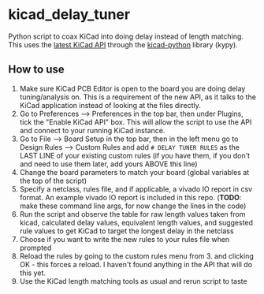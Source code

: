 # kicad_delay_tuner
Python script to coax KiCad into doing delay instead of length matching. This uses the [latest KiCad API](https://dev-docs.kicad.org/en/apis-and-binding/ipc-api/index.html) through the [kicad-python](https://docs.kicad.org/kicad-python-main/index.html) library (kypy).

## How to use
1. Make sure KiCad PCB Editor is open to the board you are doing delay tuning/analysis on. This is a requirement of the new API, as it talks to the KiCad application instead of looking at the files directly.
2. Go to Preferences --> Preferences in the top bar, then under Plugins, tick the "Enable KiCad API" box. This will allow the script to use the API and connect to your running KiCad instance.
3. Go to File --> Board Setup in the top bar, then in the left menu go to Design Rules --> Custom Rules and add `# DELAY TUNER RULES` as the LAST LINE of your existing custom rules (if you have them, if you don't and need to use them later, add yours ABOVE this line)
4. Change the board parameters to match your board (global variables at the top of the script)   
5. Specify a netclass, rules file, and if applicable, a vivado IO report in csv format. An example vivado IO report is included in this repo. (**TODO**: make these command line args, for now change the lines in the code)
6. Run the script and observe the table for raw length values taken from kicad, calculated delay values, equivalent length values, and suggested rule values to get KiCad to target the longest delay in the netclass
7. Choose if you want to write the new rules to your rules file when prompted
8. Reload the rules by going to the custom rules menu from 3. and clicking OK - this forces a reload. I haven't found anything in the API that will do this yet.
9. Use the KiCad length matching tools as usual and rerun script to taste
